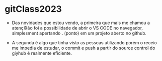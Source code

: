 # gitClass2023

- Das novidades que estou vendo, a primeira que mais me chamou a atenç©ão foi a possibilidade de abrir o VS CODE no navegador, simplesment apertando . (ponto) em um projeto aberto no github. 

- A segunda é algo que tinha visto as pessoas utilizando porém o receio me impedia de estudar, o commit e push a partir do source control do giyhub é realmente eficiente. 
